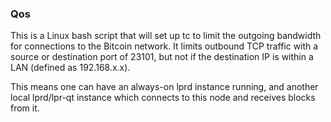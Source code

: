 ### Qos ###

This is a Linux bash script that will set up tc to limit the outgoing bandwidth for connections to the Bitcoin network. It limits outbound TCP traffic with a source or destination port of 23101, but not if the destination IP is within a LAN (defined as 192.168.x.x).

This means one can have an always-on lprd instance running, and another local lprd/lpr-qt instance which connects to this node and receives blocks from it.
